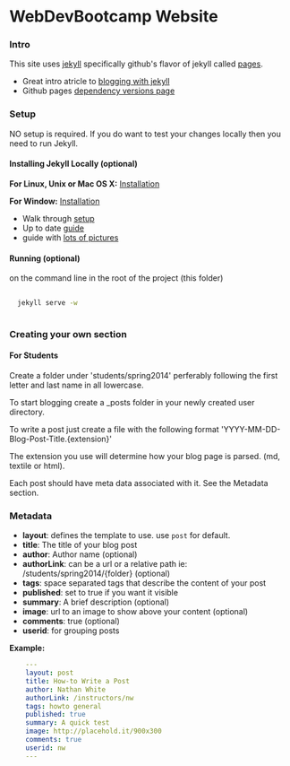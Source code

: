 WebDevBootcamp Website
========================

### Intro

This site uses [jekyll](http://jekyllrb.com/) specifically github's flavor of jekyll called [pages](https://pages.github.com/).

* Great intro atricle to [blogging with jekyll](https://help.github.com/articles/using-jekyll-with-pages)
* Github pages [dependency versions page](https://pages.github.com/versions/)

### Setup

NO setup is required. If you do want to test your changes locally then you need to run Jekyll.

#### Installing Jekyll Locally (optional)

**For Linux, Unix or Mac OS X:** [Installation](http://jekyllrb.com/docs/installation/)

**For Window:** [Installation](http://jekyllrb.com/docs/windows/)
  
  * Walk through [setup](http://www.madhur.co.in/blog/2011/09/01/runningjekyllwindows.html)
  * Up to date [guide](https://github.com/juthilo/run-jekyll-on-windows/)
  * guide with [lots of pictures](http://ntotten.com/2012/03/02/github-pages-with-jekyll-local-development-on-windows/)
  
#### Running (optional)

on the command line in the root of the project (this folder)

```bash
  
  jekyll serve -w
  
```

### Creating your own section

#### For Students

Create a folder under 'students/spring2014' perferably following the first letter and last name in all lowercase.

To start blogging create a _posts folder in your newly created user directory.

To write a post just create a file with the following format 'YYYY-MM-DD-Blog-Post-Title.{extension}'

The extension you use will determine how your blog page is parsed. (md, textile or html).

Each post should have meta data associated with it. See the Metadata section.


### Metadata

* __layout__: defines the template to use. use `post` for default.
* __title__: The title of your blog post
* __author__: Author name (optional)
* __authorLink__: can be a url or a relative path ie: /students/spring2014/{folder} (optional)
* __tags__: space separated tags that describe the content of your post
* __published__: set to true if you want it visible
* __summary__: A brief description (optional)
* __image__: url to an image to show above your content (optional)
* __comments__: true (optional)
* __userid__: for grouping posts

__Example:__

```yml
    ---
    layout: post
    title: How-to Write a Post
    author: Nathan White
    authorLink: /instructors/nw
    tags: howto general
    published: true
    summary: A quick test
    image: http://placehold.it/900x300
    comments: true
    userid: nw
    ---
```
